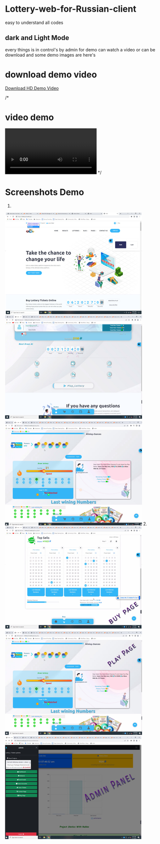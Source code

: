 # Lottery-web-for-Russian-client
easy to understand all codes

## dark and Light Mode
every things is in control's by admin
for demo can watch a video or can be download
and some demo images are here's
# download demo video
<a target="_blank" href="https://www.mediafire.com/file/vybl3rj43krzk8f/km_lottery_720p_30f_20230117_175234.mp4/file"> Download HD Demo Video </a>

/*
# video demo
<video src="https://www.mediafire.com/file/vybl3rj43krzk8f/km_lottery_720p_30f_20230117_175234.mp4"> </video> */

# Screenshots Demo
1.
<img src='demo 1.jpg'>
2.
<img src="demo 2.jpg">

